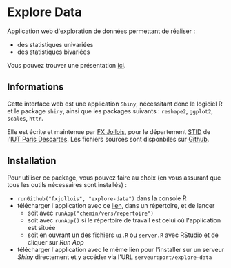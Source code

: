 # Explore Data

Application web d'exploration de données permettant de réaliser :

- des statistiques univariées
- des statistiques bivariées

Vous pouvez trouver une présentation [ici](http://fxjollois.github.io/explore-data-presentation).

## Informations

Cette interface web est une application `Shiny`, nécessitant donc le logiciel R et le package `shiny`, ainsi que les packages suivants : `reshape2`, `ggplot2`, `scales`, `httr`.

Elle est écrite et maintenue par [FX Jollois](http://fxjollois.github.io), pour le département [STID](http://www.stid-paris.fr) de l'[IUT Paris Descartes](http://www.iut.parisdescartes.fr). Les fichiers sources sont disponbiles sur [Github](https://github.com/fxjollois/explore-data).

## Installation 

Pour utiliser ce package, vous pouvez faire au choix (en vous assurant que tous les outils nécessaires sont installés) :

- `runGithub("fxjollois", "explore-data")` dans la console R
- télécharger l'application avec ce [lien](https://github.com/fxjollois/explore-data/archive/master.zip), dans un répertoire, et de lancer
    - soit avec `runApp("chemin/vers/repertoire")`
    - soit avec `runApp()` si le répertoire de travail est celui où l'application est située
    - soit en ouvrant un des fichiers `ui.R` ou `server.R` avec RStudio et de cliquer sur *Run App*
- télécharger l'application avec le même lien pour l'installer sur un serveur *Shiny* directement et y accéder via l'URL `serveur:port/explore-data`


